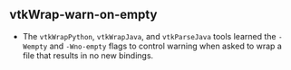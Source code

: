 ## vtkWrap-warn-on-empty

* The `vtkWrapPython`, `vtkWrapJava`, and `vtkParseJava` tools learned the
  `-Wempty` and `-Wno-empty` flags to control warning when asked to wrap a
  file that results in no new bindings.
